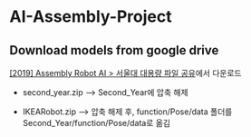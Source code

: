 # AI-Assembly-Project


## Download models from google drive

[[2019] Assembly Robot AI > 서울대 대용량 파일 공유](https://drive.google.com/drive/folders/1iMKuNfvyc5x8pfoO2DiyxCkWfwr13Jw0)에서 다운로드

* second_year.zip --> Second_Year에 압축 해제

* IKEARobot.zip --> 압축 해제 후, function/Pose/data 폴더를 Second_Year/function/Pose/data로 옮김
